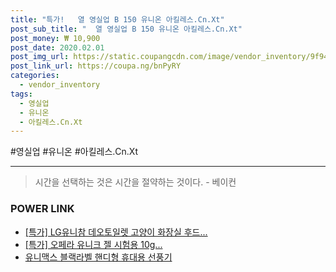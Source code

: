 ```yaml
--- 
title: "특가!   열 영실업 B 150 유니온 아킬레스.Cn.Xt" 
post_sub_title: "  열 영실업 B 150 유니온 아킬레스.Cn.Xt" 
post_money: ₩ 10,900 
post_date: 2020.02.01 
post_img_url: https://static.coupangcdn.com/image/vendor_inventory/9f94/3e3dfdd977f5b53ec3991ef90c0b9c913ef094ceb182172711b8110ab58c.jpg 
post_link_url: https://coupa.ng/bnPyRY 
categories: 
  - vendor_inventory 
tags: 
  - 영실업 
  - 유니온 
  - 아킬레스.Cn.Xt 
--- 
```

  #영실업 #유니온 #아킬레스.Cn.Xt 
<hr> 

> 시간을 선택하는 것은 시간을 절약하는 것이다. - 베이컨 


### POWER LINK

* <a href="https://blog.naver.com/an0733/221791690574" target="_blank">[특가] LG유니참 데오토일렛 고양이 화장실 후드...</a>
* <a href="https://blog.naver.com/sakai111/221791924521" target="_blank">[특가] 오페라 유니크 젤 시험용 10g...</a>
* <a href="https://blog.naver.com/sakai111/221784315592" target="_blank">유니맥스 블랙라벨 핸디형 휴대용 선풍기</a>

